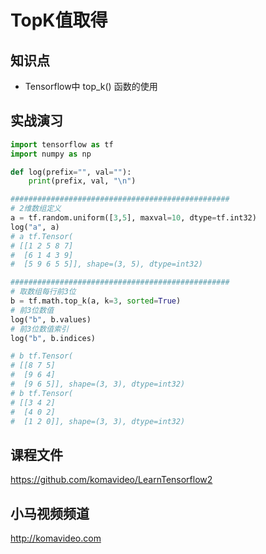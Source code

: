 TopK值取得
==========

## 知识点

* Tensorflow中 top_k() 函数的使用

## 实战演习

~~~python
import tensorflow as tf
import numpy as np

def log(prefix="", val=""):
    print(prefix, val, "\n")

#################################################
# 2维数组定义
a = tf.random.uniform([3,5], maxval=10, dtype=tf.int32)
log("a", a)
# a tf.Tensor(
# [[1 2 5 8 7]
#  [6 1 4 3 9]
#  [5 9 6 5 5]], shape=(3, 5), dtype=int32) 

#################################################
# 取数组每行前3位
b = tf.math.top_k(a, k=3, sorted=True)
# 前3位数值
log("b", b.values)
# 前3位数值索引
log("b", b.indices)

# b tf.Tensor(
# [[8 7 5]
#  [9 6 4]
#  [9 6 5]], shape=(3, 3), dtype=int32) 
# b tf.Tensor(
# [[3 4 2]
#  [4 0 2]
#  [1 2 0]], shape=(3, 3), dtype=int32) 
~~~

## 课程文件

https://github.com/komavideo/LearnTensorflow2

## 小马视频频道

http://komavideo.com
